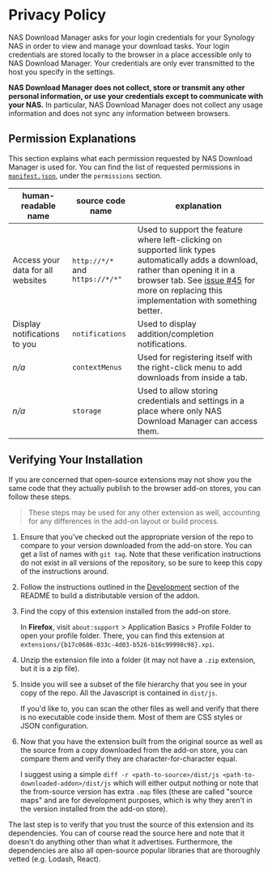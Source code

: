 # Privacy Policy

NAS Download Manager asks for your login credentials for your Synology NAS in order to view and manage your download tasks. Your login credentials are stored locally to the browser in a place accessible only to NAS Download Manager. Your credentials are only ever transmitted to the host you specify in the settings.

**NAS Download Manager does not collect, store or transmit any other personal information, or use your credentials except to communicate with your NAS.** In particular, NAS Download Manager does not collect any usage information and does not sync any information between browsers.

## Permission Explanations

This section explains what each permission requested by NAS Download Manager is used for. You can find the list of requested permissions in [`manifest.json`](https://github.com/seansfkelley/nas-download-manager/blob/master/manifest.json), under the `permissions` section.

human-readable name               | source code name                | explanation
----------------------------------|---------------------------------|----------------------------------------
Access your data for all websites | `http://*/*` and `https://*/*"` | Used to support the feature where left-clicking on supported link types automatically adds a download, rather than opening it in a browser tab. See [issue #45](https://github.com/seansfkelley/nas-download-manager/issues/45) for more on replacing this implementation with something better.
Display notifications to you      | `notifications`                 | Used to display addition/completion notifications.
_n/a_                             | `contextMenus`                  | Used for registering itself with the right-click menu to add downloads from inside a tab.
_n/a_                             | `storage`                       | Used to allow storing credentials and settings in a place where only NAS Download Manager can access them.

## Verifying Your Installation

If you are concerned that open-source extensions may not show you the same code that they actually publish to the browser add-on stores, you can follow these steps.

> These steps may be used for any other extension as well, accounting for any differences in the add-on layout or build process.

1. Ensure that you've checked out the appropriate version of the repo to compare to your version downloaded from the add-on store. You can get a list of names with `git tag`. Note that these verification instructions do not exist in all versions of the repository, so be sure to keep this copy of the instructions around.
2. Follow the instructions outlined in the [Development](./README.md#development) section of the README to build a distributable version of the addon.
3. Find the copy of this extension installed from the add-on store.

    In **Firefox**, visit `about:support` > Application Basics > Profile Folder to open your profile folder. There, you can find this extension at `extensions/{b17c0686-033c-4d03-b526-b16c99998c98}.xpi`.

4. Unzip the extension file into a folder (it may not have a `.zip` extension, but it is a zip file).
5. Inside you will see a subset of the file hierarchy that you see in your copy of the repo. All the Javascript is contained in `dist/js`.

    If you'd like to, you can scan the other files as well and verify that there is no executable code inside them. Most of them are CSS styles or JSON configuration.

6. Now that you have the extension built from the original source as well as the source from a copy downloaded from the add-on store, you can compare them and verify they are character-for-character equal.

    I suggest using a simple `diff -r <path-to-source>/dist/js <path-to-downloaded-addon>/dist/js` which will either output nothing or note that the from-source version has extra `.map` files (these are called "source maps" and are for development purposes, which is why they aren't in the version installed from the add-on store).

The last step is to verify that you trust the source of this extension and its dependencies. You can of course read the source here and note that it doesn't do anything other than what it advertises. Furthermore, the dependencies are also all open-source popular libraries that are thoroughly vetted (e.g. Lodash, React).

